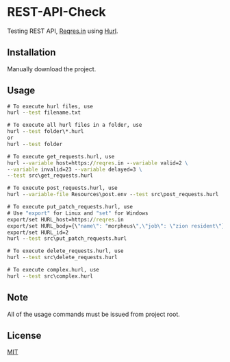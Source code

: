 # REST-API-Check

Testing REST API, [Reqres.in](https://reqres.in) using [Hurl](https://hurl.dev/).

## Installation
Manually download the project.

## Usage

```cmd
# To execute hurl files, use
hurl --test filename.txt

# To execute all hurl files in a folder, use
hurl --test folder\*.hurl
or 
hurl --test folder

# To execute get_requests.hurl, use
hurl --variable host=https://reqres.in --variable valid=2 \
--variable invalid=23 --variable delayed=3 \
--test src\get_requests.hurl

# To execute post_requests.hurl, use
hurl --variable-file Resources\post.env --test src\post_requests.hurl

# To execute put_patch_requests.hurl, use
# Use "export" for Linux and "set" for Windows
export/set HURL_host=https://reqres.in
export/set HURL_body={\"name\": "morpheus\",\"job\": \"zion resident\"}
export/set HURL_id=2
hurl --test src\put_patch_requests.hurl

# To execute delete_requests.hurl, use
hurl --test src\delete_requests.hurl

# To execute complex.hurl, use
hurl --test src\complex.hurl
```

## Note

All of the usage commands must be issued from project root.

## License

[MIT](https://choosealicense.com/licenses/mit/)